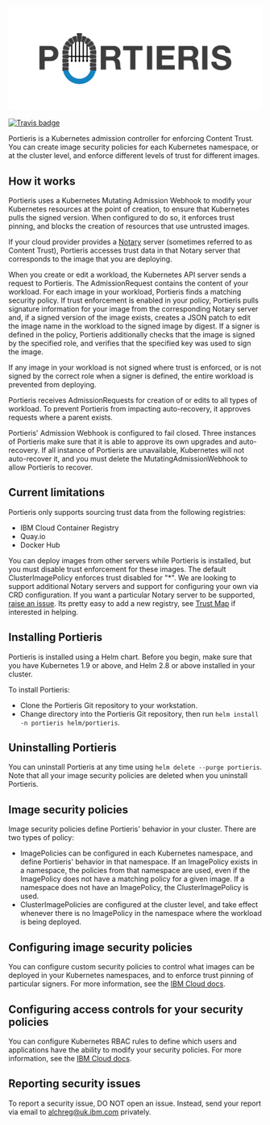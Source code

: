 ![Portieris logo](./logos/text_and_logo.svg)

[![Travis badge](https://api.travis-ci.org/IBM/portieris.svg?branch=master)](https://travis-ci.org/IBM/portieris)

Portieris is a Kubernetes admission controller for enforcing Content Trust. You can create image security policies for each Kubernetes namespace, or at the cluster level, and enforce different levels of trust for different images.

## How it works

Portieris uses a Kubernetes Mutating Admission Webhook to modify your Kubernetes resources at the point of creation, to ensure that Kubernetes pulls the signed version. When configured to do so, it enforces trust pinning, and blocks the creation of resources that use untrusted images.

If your cloud provider provides a [Notary](https://github.com/theupdateframework/notary) server (sometimes referred to as Content Trust), Portieris accesses trust data in that Notary server that corresponds to the image that you are deploying.

When you create or edit a workload, the Kubernetes API server sends a request to Portieris. The AdmissionRequest contains the content of your workload. For each image in your workload, Portieris finds a matching security policy. If trust enforcement is enabled in your policy, Portieris pulls signature information for your image from the corresponding Notary server and, if a signed version of the image exists, creates a JSON patch to edit the image name in the workload to the signed image by digest. If a signer is defined in the policy, Portieris additionally checks that the image is signed by the specified role, and verifies that the specified key was used to sign the image.

If any image in your workload is not signed where trust is enforced, or is not signed by the correct role when a signer is defined, the entire workload is prevented from deploying.

Portieris receives AdmissionRequests for creation of or edits to all types of workload. To prevent Portieris from impacting auto-recovery, it approves requests where a parent exists.

Portieris' Admission Webhook is configured to fail closed. Three instances of Portieris make sure that it is able to approve its own upgrades and auto-recovery. If all instance of Portieris are unavailable, Kubernetes will not auto-recover it, and you must delete the MutatingAdmissionWebhook to allow Portieris to recover.

## Current limitations

Portieris only supports sourcing trust data from the following registries:
* IBM Cloud Container Registry
* Quay.io
* Docker Hub

You can deploy images from other servers while Portieris is installed, but you must disable trust enforcement for these images. The default ClusterImagePolicy enforces trust disabled for "*".
We are looking to support additional Notary servers and support for configuring your own via CRD configuration.
If you want a particular Notary server to be supported, [raise an issue](https://github.com/ibm/portieris/issues/new). Its pretty easy to add a new registry, see [Trust Map](https://github.com/ibm/portieris/tree/master/helpers/trustmap/trust_server_map.go) if interested in helping.

## Installing Portieris

Portieris is installed using a Helm chart. Before you begin, make sure that you have Kubernetes 1.9 or above, and Helm 2.8 or above installed in your cluster.

To install Portieris:

* Clone the Portieris Git repository to your workstation.
* Change directory into the Portieris Git repository, then run `helm install -n portieris helm/portieris`.

## Uninstalling Portieris

You can uninstall Portieris at any time using `helm delete --purge portieris`. Note that all your image security policies are deleted when you uninstall Portieris.

## Image security policies

Image security policies define Portieris' behavior in your cluster. There are two types of policy:

* ImagePolicies can be configured in each Kubernetes namespace, and define Portieris' behavior in that namespace. If an ImagePolicy exists in a namespace, the policies from that namespace are used, even if the ImagePolicy does not have a matching policy for a given image. If a namespace does not have an ImagePolicy, the ClusterImagePolicy is used.
* ClusterImagePolicies are configured at the cluster level, and take effect whenever there is no ImagePolicy in the namespace where the workload is being deployed.

## Configuring image security policies

You can configure custom security policies to control what images can be deployed in your Kubernetes namespaces, and to enforce trust pinning of particular signers. For more information, see the [IBM Cloud docs](https://console.bluemix.net/docs/services/Registry/registry_security_enforce.html#customize_policies).

## Configuring access controls for your security policies

You can configure Kubernetes RBAC rules to define which users and applications have the ability to modify your security policies. For more information, see the [IBM Cloud docs](https://console.bluemix.net/docs/services/Registry/registry_security_enforce.html#assign_user_policy).

## Reporting security issues

To report a security issue, DO NOT open an issue. Instead, send your report via email to alchreg@uk.ibm.com privately.
